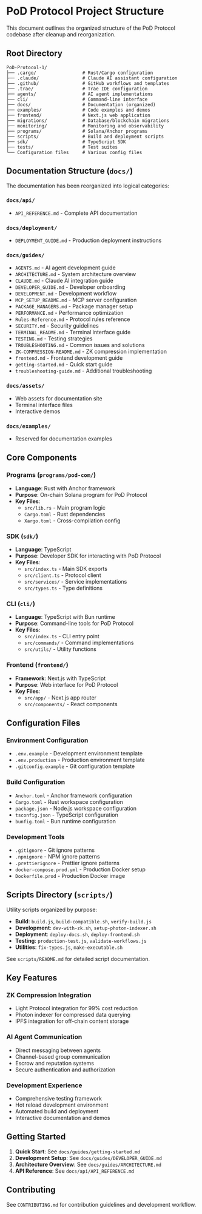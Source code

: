 # PoD Protocol Project Structure

This document outlines the organized structure of the PoD Protocol codebase after cleanup and reorganization.

## Root Directory

```
PoD-Protocol-1/
├── .cargo/                 # Rust/Cargo configuration
├── .claude/                # Claude AI assistant configuration
├── .github/                # GitHub workflows and templates
├── .trae/                  # Trae IDE configuration
├── agents/                 # AI agent implementations
├── cli/                    # Command-line interface
├── docs/                   # Documentation (organized)
├── examples/               # Code examples and demos
├── frontend/               # Next.js web application
├── migrations/             # Database/blockchain migrations
├── monitoring/             # Monitoring and observability
├── programs/               # Solana/Anchor programs
├── scripts/                # Build and deployment scripts
├── sdk/                    # TypeScript SDK
├── tests/                  # Test suites
└── Configuration files     # Various config files
```

## Documentation Structure (`docs/`)

The documentation has been reorganized into logical categories:

### `docs/api/`
- `API_REFERENCE.md` - Complete API documentation

### `docs/deployment/`
- `DEPLOYMENT_GUIDE.md` - Production deployment instructions

### `docs/guides/`
- `AGENTS.md` - AI agent development guide
- `ARCHITECTURE.md` - System architecture overview
- `CLAUDE.md` - Claude AI integration guide
- `DEVELOPER_GUIDE.md` - Developer onboarding
- `DEVELOPMENT.md` - Development workflow
- `MCP_SETUP_README.md` - MCP server configuration
- `PACKAGE_MANAGERS.md` - Package manager setup
- `PERFORMANCE.md` - Performance optimization
- `Rules-Reference.md` - Protocol rules reference
- `SECURITY.md` - Security guidelines
- `TERMINAL_README.md` - Terminal interface guide
- `TESTING.md` - Testing strategies
- `TROUBLESHOOTING.md` - Common issues and solutions
- `ZK-COMPRESSION-README.md` - ZK compression implementation
- `frontend.md` - Frontend development guide
- `getting-started.md` - Quick start guide
- `troubleshooting-guide.md` - Additional troubleshooting

### `docs/assets/`
- Web assets for documentation site
- Terminal interface files
- Interactive demos

### `docs/examples/`
- Reserved for documentation examples

## Core Components

### Programs (`programs/pod-com/`)
- **Language**: Rust with Anchor framework
- **Purpose**: On-chain Solana program for PoD Protocol
- **Key Files**:
  - `src/lib.rs` - Main program logic
  - `Cargo.toml` - Rust dependencies
  - `Xargo.toml` - Cross-compilation config

### SDK (`sdk/`)
- **Language**: TypeScript
- **Purpose**: Developer SDK for interacting with PoD Protocol
- **Key Files**:
  - `src/index.ts` - Main SDK exports
  - `src/client.ts` - Protocol client
  - `src/services/` - Service implementations
  - `src/types.ts` - Type definitions

### CLI (`cli/`)
- **Language**: TypeScript with Bun runtime
- **Purpose**: Command-line tools for PoD Protocol
- **Key Files**:
  - `src/index.ts` - CLI entry point
  - `src/commands/` - Command implementations
  - `src/utils/` - Utility functions

### Frontend (`frontend/`)
- **Framework**: Next.js with TypeScript
- **Purpose**: Web interface for PoD Protocol
- **Key Files**:
  - `src/app/` - Next.js app router
  - `src/components/` - React components

## Configuration Files

### Environment Configuration
- `.env.example` - Development environment template
- `.env.production` - Production environment template
- `.gitconfig.example` - Git configuration template

### Build Configuration
- `Anchor.toml` - Anchor framework configuration
- `Cargo.toml` - Rust workspace configuration
- `package.json` - Node.js workspace configuration
- `tsconfig.json` - TypeScript configuration
- `bunfig.toml` - Bun runtime configuration

### Development Tools
- `.gitignore` - Git ignore patterns
- `.npmignore` - NPM ignore patterns
- `.prettierignore` - Prettier ignore patterns
- `docker-compose.prod.yml` - Production Docker setup
- `Dockerfile.prod` - Production Docker image

## Scripts Directory (`scripts/`)

Utility scripts organized by purpose:
- **Build**: `build.js`, `build-compatible.sh`, `verify-build.js`
- **Development**: `dev-with-zk.sh`, `setup-photon-indexer.sh`
- **Deployment**: `deploy-docs.sh`, `deploy-frontend.sh`
- **Testing**: `production-test.js`, `validate-workflows.js`
- **Utilities**: `fix-types.js`, `make-executable.sh`

See `scripts/README.md` for detailed script documentation.

## Key Features

### ZK Compression Integration
- Light Protocol integration for 99% cost reduction
- Photon indexer for compressed data querying
- IPFS integration for off-chain content storage

### AI Agent Communication
- Direct messaging between agents
- Channel-based group communication
- Escrow and reputation systems
- Secure authentication and authorization

### Development Experience
- Comprehensive testing framework
- Hot reload development environment
- Automated build and deployment
- Interactive documentation and demos

## Getting Started

1. **Quick Start**: See `docs/guides/getting-started.md`
2. **Development Setup**: See `docs/guides/DEVELOPER_GUIDE.md`
3. **Architecture Overview**: See `docs/guides/ARCHITECTURE.md`
4. **API Reference**: See `docs/api/API_REFERENCE.md`

## Contributing

See `CONTRIBUTING.md` for contribution guidelines and development workflow.